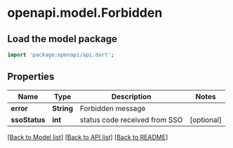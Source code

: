 # openapi.model.Forbidden

## Load the model package
```dart
import 'package:openapi/api.dart';
```

## Properties
Name | Type | Description | Notes
------------ | ------------- | ------------- | -------------
**error** | **String** | Forbidden message | 
**ssoStatus** | **int** | status code received from SSO | [optional] 

[[Back to Model list]](../README.md#documentation-for-models) [[Back to API list]](../README.md#documentation-for-api-endpoints) [[Back to README]](../README.md)


